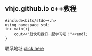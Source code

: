 ## vhjc.github.io c++教程
                
                
```
#include<bits/stdc++.h>
using namespace std;
int main(){
    cout<<"赶快和我们一起学习吧！"<<endl;
}
```
联系地址:<a href="https://hack.chat/?vhjc">click here</a>
